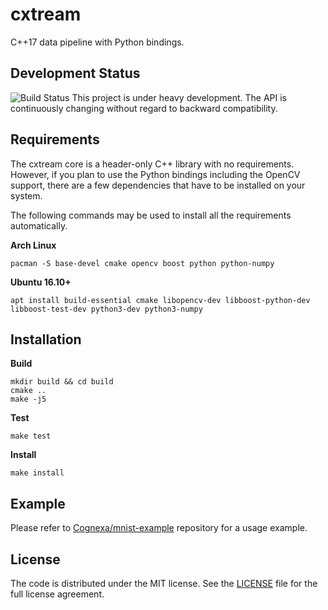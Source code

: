 # cxtream
C++17 data pipeline with Python bindings.

## Development Status
![Build Status](https://gitlab.com/Cognexa/cxtream/badges/master/build.svg)
This project is under heavy development. The API is continuously changing without regard to backward compatibility.

## Requirements
The cxtream core is a header-only C++ library with no requirements. However,
if you plan to use the Python bindings including the OpenCV support,
there are a few dependencies that have to be installed on your system.

The following commands may be used to install all the requirements automatically.

__Arch Linux__
```
pacman -S base-devel cmake opencv boost python python-numpy
```

__Ubuntu 16.10+__
```
apt install build-essential cmake libopencv-dev libboost-python-dev libboost-test-dev python3-dev python3-numpy
```

## Installation

__Build__

```
mkdir build && cd build
cmake ..
make -j5
```

__Test__
```
make test
```

__Install__
```
make install
```

## Example

Please refer to [Cognexa/mnist-example](https://gitlab.com/Cognexa/mnist-example) repository for a usage example.

## License

The code is distributed under the MIT license. See the [LICENSE](LICENSE.txt) file for the full license agreement.
